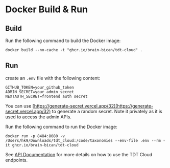 # Docker Build & Run

## Build

Run the following command to build the Docker image:

```
docker build --no-cache -t "ghcr.io/brain-bican/tdt-cloud" .
```

## Run

create an `.env` file with the following content:

```
GITHUB_TOKEN=your_github_token
ADMIN_SECRET=your_admin_secret
NEXTAUTH_SECRET=frontend auth secret
```

You can use [https://generate-secret.vercel.app/32](https://generate-secret.vercel.app/32) to generate a random secret. Note it privately as it is used to access the admin APIs.

Run the following command to run the Docker image:

```
docker run -p 8484:8080 -v /Users/hk9/Downloads/tdt_cloud:/code/taxonomies --env-file .env --rm -it ghcr.io/brain-bican/tdt-cloud 
```

See [API Documentation](Api.md) for more details on how to use the TDT Cloud endpoints.